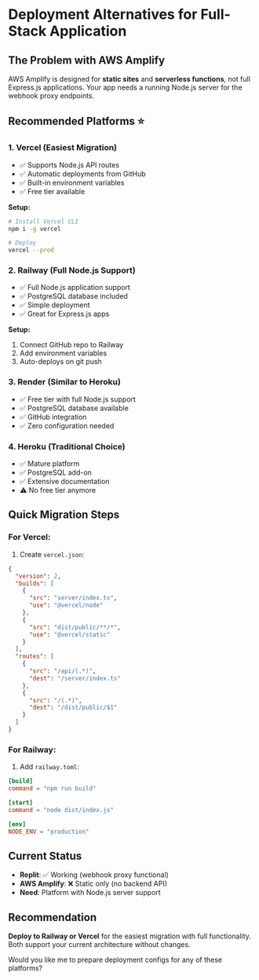 # Deployment Alternatives for Full-Stack Application

## The Problem with AWS Amplify

AWS Amplify is designed for **static sites** and **serverless functions**, not full Express.js applications. Your app needs a running Node.js server for the webhook proxy endpoints.

## Recommended Platforms ⭐

### 1. **Vercel** (Easiest Migration)
- ✅ Supports Node.js API routes
- ✅ Automatic deployments from GitHub
- ✅ Built-in environment variables
- ✅ Free tier available

**Setup:**
```bash
# Install Vercel CLI
npm i -g vercel

# Deploy
vercel --prod
```

### 2. **Railway** (Full Node.js Support)
- ✅ Full Node.js application support
- ✅ PostgreSQL database included
- ✅ Simple deployment
- ✅ Great for Express.js apps

**Setup:**
1. Connect GitHub repo to Railway
2. Add environment variables
3. Auto-deploys on git push

### 3. **Render** (Similar to Heroku)
- ✅ Free tier with full Node.js support
- ✅ PostgreSQL database available
- ✅ GitHub integration
- ✅ Zero configuration needed

### 4. **Heroku** (Traditional Choice)
- ✅ Mature platform
- ✅ PostgreSQL add-on
- ✅ Extensive documentation
- ⚠️ No free tier anymore

## Quick Migration Steps

### For Vercel:
1. Create `vercel.json`:
```json
{
  "version": 2,
  "builds": [
    {
      "src": "server/index.ts",
      "use": "@vercel/node"
    },
    {
      "src": "dist/public/**/*",
      "use": "@vercel/static"
    }
  ],
  "routes": [
    {
      "src": "/api/(.*)",
      "dest": "/server/index.ts"
    },
    {
      "src": "/(.*)",
      "dest": "/dist/public/$1"
    }
  ]
}
```

### For Railway:
1. Add `railway.toml`:
```toml
[build]
command = "npm run build"

[start]
command = "node dist/index.js"

[env]
NODE_ENV = "production"
```

## Current Status

- **Replit**: ✅ Working (webhook proxy functional)
- **AWS Amplify**: ❌ Static only (no backend API)
- **Need**: Platform with Node.js server support

## Recommendation

**Deploy to Railway or Vercel** for the easiest migration with full functionality. Both support your current architecture without changes.

Would you like me to prepare deployment configs for any of these platforms?